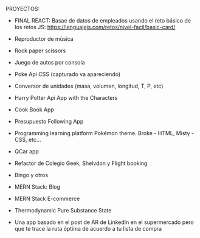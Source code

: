  PROYECTOS:
- FINAL REACT: Basae de datos de empleados usando el reto básico de los retos JS: 
https://lenguajejs.com/retos/nivel-facil/basic-card/
- Reproductor de música
- Rock paper scissors
- Juego de autos por consola
- Poke Api CSS (capturado va apareciendo)
- Conversor de unidades (masa, volumen, longitud, T, P, etc)
- Harry Potter Api App with the Characters
- Cook Book App
- Presupuesto Following App
- Programming learning platform Pokémon theme. Broke - HTML, Misty - CSS, etc...
- QCar app
- Refactor de Colegio Geek, Shelvdon y Flight booking
- Bingo y otros

- MERN Stack: Blog
- MERN Stack E-commerce
- Thermodynamic  Pure Substance State

- Una app basado en el post de AR de LinkedIn en el supermercado pero que te trace la ruta óptima de acuerdo a tu lista de compra
